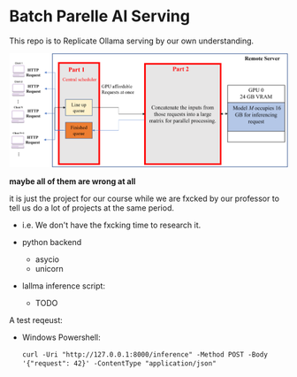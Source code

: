# Batch Parelle AI Serving

This repo is to Replicate Ollama serving by our own understanding.


<img src="./overall.png">

**maybe all of them are wrong at all**

it is just the project for our course while we are fxcked by our professor to tell us do a lot of projects at the same period.
  - i.e. We don't have the fxcking time to research it.

- python backend 
  - asycio
  - unicorn
  
- lallma inference script:
  - TODO

A test reqeust:
- Windows Powershell:
  ```
  curl -Uri "http://127.0.0.1:8000/inference" -Method POST -Body '{"request": 42}' -ContentType "application/json"
  ```